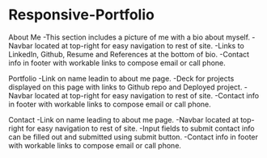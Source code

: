 # Responsive-Portfolio
About Me 
-This section includes a picture of me with a bio about myself.
-Navbar located at top-right for easy navigation to rest of site.
-Links to LinkedIn, Github, Resume and References at the bottom of bio.
-Contact info in footer with workable links to compose email or call phone.

Portfolio
-Link on name leadin to about me page.
-Deck for projects displayed on this page with links to Github repo and Deployed project.
-Navbar located at top-right for easy navigation to rest of site.
-Contact info in footer with workable links to compose email or call phone.

Contact
-Link on name leading to about me page.
-Navbar located at top-right for easy navigation to rest of site.
-Input fields to submit contact info can be filled out and submitted using submit button.
-Contact info in footer with workable links to compose email or call phone.
